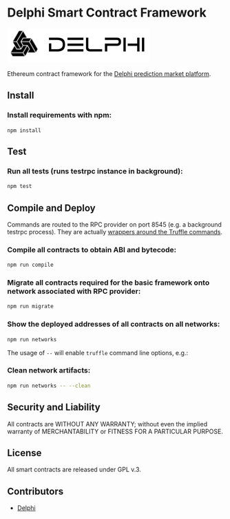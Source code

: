 Delphi Smart Contract Framework
===================

[![Logo](assets/logo.png)](https://delphi.markets/)

Ethereum contract framework for the [Delphi prediction market platform](https://www.delphi.markets).

Install
-------------
### Install requirements with npm:
```
npm install
```

Test
-------------
### Run all tests (runs testrpc instance in background):
```bash
npm test
```

Compile and Deploy
------------------
Commands are routed to the RPC provider on port 8545 (e.g. a background testrpc process). They are actually [wrappers around the Truffle commands](http://truffleframework.com/docs/advanced/commands).

### Compile all contracts to obtain ABI and bytecode:
```bash
npm run compile
```

### Migrate all contracts required for the basic framework onto network associated with RPC provider:
```bash
npm run migrate
```

### Show the deployed addresses of all contracts on all networks:
```bash
npm run networks
```

The usage of `--` will enable `truffle` command line options, e.g.:

### Clean network artifacts:
```bash
npm run networks -- --clean
```

Security and Liability
-------------
All contracts are WITHOUT ANY WARRANTY; without even the implied warranty of MERCHANTABILITY or FITNESS FOR A PARTICULAR PURPOSE.

License
-------------
All smart contracts are released under GPL v.3.

Contributors
-------------
- [Delphi](https://github.com/delphi-markets)